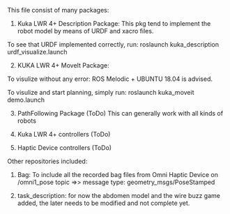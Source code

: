 This file consist of many packages:

1. Kuka LWR 4+ Description Package:
This pkg tend to implement the robot model by means of URDF and xacro files. 

To see that URDF implemented correctly, run:
roslaunch kuka_description urdf_visualize.launch

2. KUKA LWR 4+ MoveIt Package:

To visulize without any error:
ROS Melodic + UBUNTU 18.04 is advised.

To visulize and start planning, simply run:
roslaunch kuka_moveit demo.launch

3. PathFollowing Package (ToDo)
This can generally work with all kinds of robots

4. Kuka LWR 4+ controllers (ToDo)

5. Haptic Device controllers (ToDo)

Other repositories included:

1. Bag: To include all the recorded bag files from Omni Haptic Device on /omni1_pose topic =>> message type: geometry_msgs/PoseStamped

2. task_description: for now the abdomen model and the wire buzz game added, the later needs to be modified and not complete yet.
